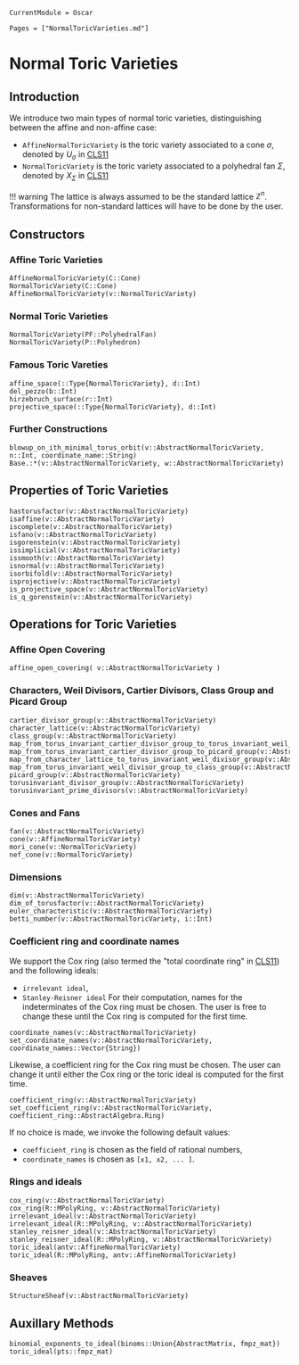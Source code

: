 ```@meta
CurrentModule = Oscar
```

```@contents
Pages = ["NormalToricVarieties.md"]
```

# Normal Toric Varieties

## Introduction

We introduce two main types of normal toric varieties, distinguishing between
the affine and non-affine case:
- `AffineNormalToricVariety` is the toric variety associated to a cone $\sigma$, denoted by $U_{\sigma}$ in [CLS11](@cite)
- `NormalToricVariety` is the toric variety associated to a polyhedral fan $\Sigma$, denoted by $X_{\Sigma}$ in [CLS11](@cite)

!!! warning
    The lattice is always assumed to be the standard lattice $\mathbb{Z}^n$.
    Transformations for non-standard lattices will have to be done by the user.


## Constructors

### Affine Toric Varieties

```@docs
AffineNormalToricVariety(C::Cone)
NormalToricVariety(C::Cone)
AffineNormalToricVariety(v::NormalToricVariety)
```

### Normal Toric Varieties

```@docs
NormalToricVariety(PF::PolyhedralFan)
NormalToricVariety(P::Polyhedron)
```

### Famous Toric Vareties

```@docs
affine_space(::Type{NormalToricVariety}, d::Int)
del_pezzo(b::Int)
hirzebruch_surface(r::Int)
projective_space(::Type{NormalToricVariety}, d::Int)
```

### Further Constructions

```@docs
blowup_on_ith_minimal_torus_orbit(v::AbstractNormalToricVariety, n::Int, coordinate_name::String)
Base.:*(v::AbstractNormalToricVariety, w::AbstractNormalToricVariety)
```


## Properties of Toric Varieties

```@docs
hastorusfactor(v::AbstractNormalToricVariety)
isaffine(v::AbstractNormalToricVariety)
iscomplete(v::AbstractNormalToricVariety)
isfano(v::AbstractNormalToricVariety)
isgorenstein(v::AbstractNormalToricVariety)
issimplicial(v::AbstractNormalToricVariety)
issmooth(v::AbstractNormalToricVariety)
isnormal(v::AbstractNormalToricVariety)
isorbifold(v::AbstractNormalToricVariety)
isprojective(v::AbstractNormalToricVariety)
is_projective_space(v::AbstractNormalToricVariety)
is_q_gorenstein(v::AbstractNormalToricVariety)
```


## Operations for Toric Varieties

### Affine Open Covering

```@docs
affine_open_covering( v::AbstractNormalToricVariety )
```

### Characters, Weil Divisors, Cartier Divisors, Class Group and Picard Group

```@docs
cartier_divisor_group(v::AbstractNormalToricVariety)
character_lattice(v::AbstractNormalToricVariety)
class_group(v::AbstractNormalToricVariety)
map_from_torus_invariant_cartier_divisor_group_to_torus_invariant_weil_divisor_group(v::AbstractNormalToricVariety)
map_from_torus_invariant_cartier_divisor_group_to_picard_group(v::AbstractNormalToricVariety)
map_from_character_lattice_to_torus_invariant_weil_divisor_group(v::AbstractNormalToricVariety)
map_from_torus_invariant_weil_divisor_group_to_class_group(v::AbstractNormalToricVariety)
picard_group(v::AbstractNormalToricVariety)
torusinvariant_divisor_group(v::AbstractNormalToricVariety)
torusinvariant_prime_divisors(v::AbstractNormalToricVariety)
```

### Cones and Fans

```@docs
fan(v::AbstractNormalToricVariety)
cone(v::AffineNormalToricVariety)
mori_cone(v::NormalToricVariety)
nef_cone(v::NormalToricVariety)
```

### Dimensions

```@docs
dim(v::AbstractNormalToricVariety)
dim_of_torusfactor(v::AbstractNormalToricVariety)
euler_characteristic(v::AbstractNormalToricVariety)
betti_number(v::AbstractNormalToricVariety, i::Int)
```

### Coefficient ring and coordinate names

We support the Cox ring (also termed the "total coordinate ring" in [CLS11](@cite)) and the following ideals:
- `irrelevant ideal`,
- `Stanley-Reisner ideal`
For their computation, names for the indeterminates of the Cox ring must be chosen.
The user is free to change these until the Cox ring is computed for the first time.

```@docs
coordinate_names(v::AbstractNormalToricVariety)
set_coordinate_names(v::AbstractNormalToricVariety, coordinate_names::Vector{String})
```

Likewise, a coefficient ring for the Cox ring must be chosen. The user can change 
it until either the Cox ring or the toric ideal is computed for the first time.

```@docs
coefficient_ring(v::AbstractNormalToricVariety)
set_coefficient_ring(v::AbstractNormalToricVariety, coefficient_ring::AbstractAlgebra.Ring)
```

If no choice is made, we invoke the following default values:
- `coefficient_ring` is chosen as the field of rational numbers,
- `coordinate_names` is chosen as `[x1, x2, ... ]`.


### Rings and ideals

```@docs
cox_ring(v::AbstractNormalToricVariety)
cox_ring(R::MPolyRing, v::AbstractNormalToricVariety)
irrelevant_ideal(v::AbstractNormalToricVariety)
irrelevant_ideal(R::MPolyRing, v::AbstractNormalToricVariety)
stanley_reisner_ideal(v::AbstractNormalToricVariety)
stanley_reisner_ideal(R::MPolyRing, v::AbstractNormalToricVariety)
toric_ideal(antv::AffineNormalToricVariety)
toric_ideal(R::MPolyRing, antv::AffineNormalToricVariety)
```

### Sheaves

```@docs
StructureSheaf(v::AbstractNormalToricVariety)
```

## Auxillary Methods

```@docs
binomial_exponents_to_ideal(binoms::Union{AbstractMatrix, fmpz_mat})
toric_ideal(pts::fmpz_mat)
```
